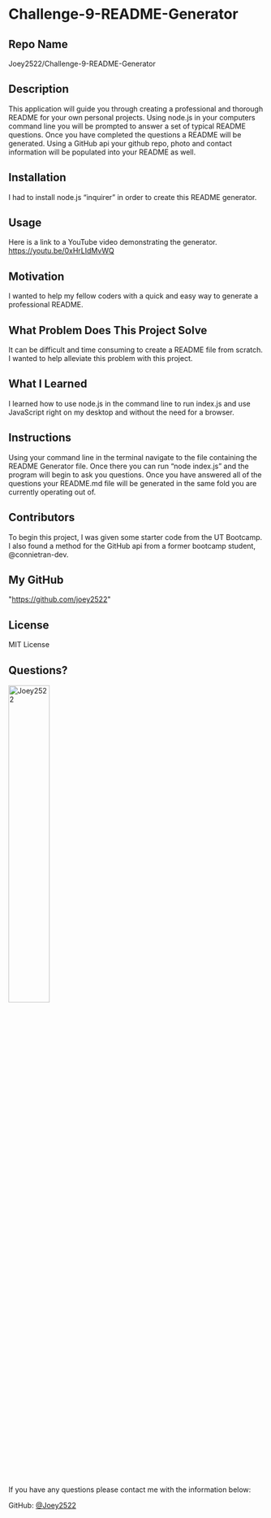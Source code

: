 # Challenge-9-README-Generator

  ## Repo Name
  Joey2522/Challenge-9-README-Generator
  
  ## Description
  This application will guide you through creating a professional and thorough README for your own personal projects. Using node.js in your computers command line you will be prompted to answer a set of typical README questions. Once you have completed the questions a README will be generated. Using a GitHub api your github repo, photo and contact information will be populated into your README as well. 

  ## Installation
  I had to install node.js “inquirer” in order to create this README generator.

  ## Usage
  Here is a link to a YouTube video demonstrating the generator.
  https://youtu.be/0xHrLIdMvWQ

  ## Motivation
  I wanted to help my fellow coders with a quick and easy way to generate a professional README.

  ## What Problem Does This Project Solve
  It can be difficult and time consuming to create a README file from scratch. I wanted to help alleviate this problem with this project.

  ## What I Learned
  I learned how to use node.js in the command line to run index.js and use JavaScript right on my desktop and without the need for a browser.

  ## Instructions
  Using your command line in the terminal navigate to the file containing the README Generator file. Once there you can run “node index.js” and the program will begin to ask you questions. Once you have answered all of the questions your README.md file will be generated in the same fold you are currently operating out of.

  ## Contributors
  To begin this project, I was given some starter code from the UT Bootcamp. I also found a method for the GitHub api from a former bootcamp student, @connietran-dev.

  ## My GitHub
  "https://github.com/joey2522"

  ## License
  MIT License

  ## Questions?

  <img src="https://avatars.githubusercontent.com/u/148152563?v=4" alt="Joey2522" width="40%" />

  If you have any questions please contact me with the information below:

  GitHub: [@Joey2522](https://api.github.com/users/Joey2522)
